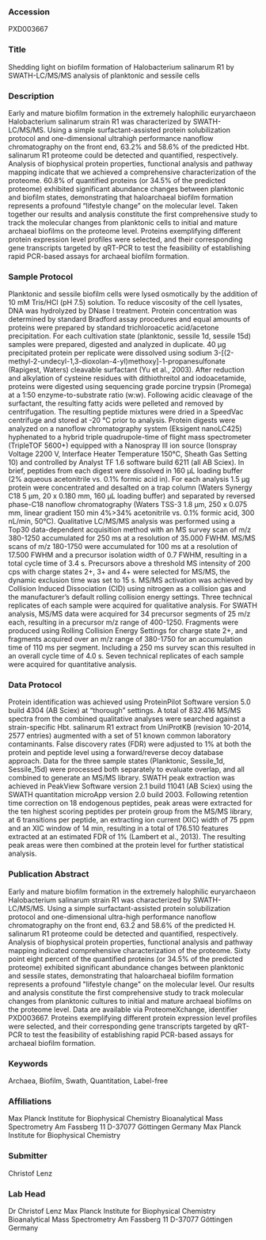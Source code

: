 ### Accession
PXD003667

### Title
Shedding light on biofilm formation of Halobacterium salinarum R1 by SWATH-LC/MS/MS analysis of planktonic and sessile cells

### Description
Early and mature biofilm formation in the extremely halophilic euryarchaeon Halobacterium salinarum strain R1 was characterized by SWATH-LC/MS/MS. Using a simple surfactant-assisted protein solubilization protocol and one-dimensional ultrahigh performance nanoflow chromatography on the front end, 63.2% and 58.6% of the predicted Hbt. salinarum R1 proteome could be detected and quantified, respectively. Analysis of biophysical protein properties, functional analysis and pathway mapping indicate that we achieved a comprehensive characterization of the proteome. 60.8% of quantified proteins (or 34.5% of the predicted proteome) exhibited significant abundance changes between planktonic and biofilm states, demonstrating that haloarchaeal biofilm formation represents a profound “lifestyle change” on the molecular level. Taken together our results and analysis constitute the first comprehensive study to track the molecular changes from planktonic cells to initial and mature archaeal biofilms on the proteome level. Proteins exemplifying different protein expression level profiles were selected, and their corresponding gene transcripts targeted by qRT-PCR to test the feasibility of establishing rapid PCR-based assays for archaeal biofilm formation.

### Sample Protocol
Planktonic and sessile biofilm cells were lysed osmotically by the addition of 10 mM Tris/HCl (pH 7.5) solution. To reduce viscosity of the cell lysates, DNA was hydrolyzed by DNase I treatment. Protein concentration was determined by standard Bradford assay procedures and equal amounts of proteins were prepared by standard trichloroacetic acid/acetone precipitation. For each cultivation state (planktonic, sessile 1d, sessile 15d) samples were prepared, digested and analyzed in duplicate. 40 μg precipitated protein per replicate were dissolved using sodium 3-[(2-methyl-2-undecyl-1,3-dioxolan-4-yl)methoxy]-1-propanesulfonate (Rapigest, Waters) cleavable surfactant (Yu et al., 2003). After reduction and alkylation of cysteine residues with dithiothreitol and iodoacetamide, proteins were digested using sequencing grade porcine trypsin (Promega) at a 1:50 enzyme-to-substrate ratio (w:w). Following acidic cleavage of the surfactant, the resulting fatty acids were pelleted and removed by centrifugation. The resulting peptide mixtures were dried in a SpeedVac centrifuge and stored at -20 °C prior to analysis.  Protein digests were analyzed on a nanoflow chromatography system (Eksigent nanoLC425) hyphenated to a hybrid triple quadrupole-time of flight mass spectrometer (TripleTOF 5600+) equipped with a Nanospray III ion source (Ionspray Voltage 2200 V, Interface Heater Temperature 150°C, Sheath Gas Setting 10) and controlled by Analyst TF 1.6 software build 6211 (all AB Sciex). In brief, peptides from each digest were dissolved in 160 μL loading buffer (2% aqueous acetonitrile vs. 0.1% formic acid in). For each analysis 1.5 μg protein were concentrated and desalted on a trap column (Waters Synergy C18 5 µm, 20 x 0.180 mm, 160 μL loading buffer) and separated by reversed phase-C18 nanoflow chromatography (Waters TSS-3 1.8 μm, 250 x 0.075 mm, linear gradient 150 min 4%>34% acetonitrile vs. 0.1% formic acid, 300 nL/min, 50°C). Qualitative LC/MS/MS analysis was performed using a Top30 data-dependent acquisition method with an MS survey scan of m/z 380-1250 accumulated for 250 ms at a resolution of 35.000 FWHM. MS/MS scans of m/z 180-1750 were accumulated for 100 ms at a resolution of 17.500 FWHM and a precursor isolation width of 0.7 FWHM, resulting in a total cycle time of 3.4 s. Precursors above a threshold MS intensity of 200 cps with charge states 2+, 3+ and 4+ were selected for MS/MS, the dynamic exclusion time was set to 15 s. MS/MS activation was achieved by Collision Induced Dissociation (CID) using nitrogen as a collision gas and the manufacturer’s default rolling collision energy settings. Three technical replicates of each sample were acquired for qualitative analysis. For SWATH analysis, MS/MS data were acquired for 34 precursor segments of 25 m/z each, resulting in a precursor m/z range of 400-1250. Fragments were produced using Rolling Collision Energy Settings for charge state 2+, and fragments acquired over an m/z range of 380-1750 for an accumulation time of 110 ms per segment. Including a 250 ms survey scan this resulted in an overall cycle time of 4.0 s. Seven technical replicates of each sample were acquired for quantitative analysis.

### Data Protocol
Protein identification was achieved using ProteinPilot Software version 5.0 build 4304 (AB Sciex) at “thorough” settings. A total of 832.416 MS/MS spectra from the combined qualitative analyses were searched against a strain-specific Hbt. salinarum R1 extract from UniProtKB (revision 10-2014, 2577 entries) augmented with a set of 51 known common laboratory contaminants. False discovery rates (FDR) were adjusted to 1% at both the protein and peptide level using a forward/reverse decoy database approach. Data for the three sample states (Planktonic, Sessile_1d, Sessile_15d) were processed both separately to evaluate overlap, and all combined to generate an MS/MS library.   SWATH peak extraction was achieved in PeakView Software version 2.1 build 11041 (AB Sciex) using the SWATH quantitation microApp version 2.0 build 2003. Following retention time correction on 18 endogenous peptides, peak areas were extracted for the ten highest scoring peptides per protein group from the MS/MS library, at 6 transitions per peptide, an extracting ion current (XIC) width of 75 ppm and an XIC window of 14 min, resulting in a total of 176.510 features extracted at an estimated FDR of 1% (Lambert et al., 2013). The resulting peak areas were then combined at the protein level for further statistical analysis.

### Publication Abstract
Early and mature biofilm formation in the extremely halophilic euryarchaeon Halobacterium salinarum strain R1 was characterized by SWATH-LC/MS/MS. Using a simple surfactant-assisted protein solubilization protocol and one-dimensional ultra-high performance nanoflow chromatography on the front end, 63.2 and 58.6% of the predicted H. salinarum R1 proteome could be detected and quantified, respectively. Analysis of biophysical protein properties, functional analysis and pathway mapping indicated comprehensive characterization of the proteome. Sixty point eight percent of the quantified proteins (or 34.5% of the predicted proteome) exhibited significant abundance changes between planktonic and sessile states, demonstrating that haloarchaeal biofilm formation represents a profound "lifestyle change" on the molecular level. Our results and analysis constitute the first comprehensive study to track molecular changes from planktonic cultures to initial and mature archaeal biofilms on the proteome level. Data are available via ProteomeXchange, identifier PXD003667. Proteins exemplifying different protein expression level profiles were selected, and their corresponding gene transcripts targeted by qRT-PCR to test the feasibility of establishing rapid PCR-based assays for archaeal biofilm formation.

### Keywords
Archaea, Biofilm, Swath, Quantitation, Label-free

### Affiliations
Max Planck Institute for Biophysical Chemistry Bioanalytical Mass Spectrometry Am Fassberg 11 D-37077 Göttingen Germany
Max Planck Institute for Biophysical Chemistry

### Submitter
Christof Lenz

### Lab Head
Dr Christof Lenz
Max Planck Institute for Biophysical Chemistry Bioanalytical Mass Spectrometry Am Fassberg 11 D-37077 Göttingen Germany


